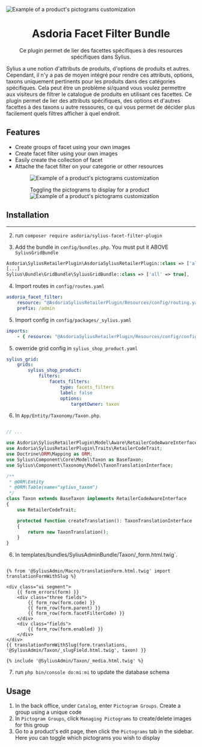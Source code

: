 <p align="center">
</p>

![Example of a product's pictograms customization](doc/asdoria.jpg)

<h1 align="center">Asdoria Facet Filter Bundle</h1>

<p align="center">Ce plugin permet de lier des facettes spécifiques à des resources spécifiques dans Sylius.

Sylius a une notion d'attributs de produits, d'options de produits et autres. Cependant, il n'y a pas de moyen intégré pour rendre ces attributs, options, taxons uniquement pertinents pour les produits dans des catégories spécifiques. Cela peut être un problème si/quand vous voulez permettre aux visiteurs de filtrer le catalogue de produits en utilisant ces facettes. Ce plugin permet de lier des attributs spécifiques, des options et d'autres facettes à des taxons u autre ressoures, ce qui vous permet de décider plus facilement quels filtres afficher à quel endroit.
</p>

## Features

+ Create groups of facet using your own images
+ Create facet filter using your own images
+ Easily create the collection of facet 
+ Attache the facet filter on your categorie or other resources

<div style="max-width: 75%; height: auto; margin: auto">

![Example of a product's pictograms customization](doc/product.jpg)

</div>


<div style="max-width: 75%; height: auto; margin: auto">

Toggling the pictograms to display for a product
![Example of a product's pictograms customization](doc/product.gif)

</div>





## Installation

---
2. run `composer require asdoria/sylius-facet-filter-plugin`


3. Add the bundle in `config/bundles.php`. You must put it ABOVE `SyliusGridBundle`

```PHP
Asdoria\SyliusRetailerPlugin\AsdoriaSyliusRetailerPlugin::class => ['all' => true],
[...]
Sylius\Bundle\GridBundle\SyliusGridBundle::class => ['all' => true],
```

4. Import routes in `config/routes.yaml`

```yaml
asdoria_facet_filter:
    resource: "@AsdoriaSyliusRetailerPlugin/Resources/config/routing.yaml"
    prefix: /admin
```

5. Import config in `config/packages/_sylius.yaml`
```yaml
imports:
    - { resource: "@AsdoriaSyliusRetailerPlugin/Resources/config/config.yaml"}
```
5. owerride grid config in `sylius_shop_product.yaml`
```yaml
sylius_grid:
    grids:
        sylius_shop_product:
            filters:
                facets_filters:
                    type: facets_filters
                    label: false
                    options:
                        targetOwner: taxon
```
6. In `App/Entity/Taxonomy/Taxon.php`.

```PHP

// ...

use Asdoria\SyliusRetailerPlugin\Model\Aware\RetailerCodeAwareInterface;
use Asdoria\SyliusRetailerPlugin\Traits\RetailerCodeTrait;
use Doctrine\ORM\Mapping as ORM;
use Sylius\Component\Core\Model\Taxon as BaseTaxon;
use Sylius\Component\Taxonomy\Model\TaxonTranslationInterface;

/**
 * @ORM\Entity
 * @ORM\Table(name="sylius_taxon")
 */
class Taxon extends BaseTaxon implements RetailerCodeAwareInterface
{
    use RetailerCodeTrait;

    protected function createTranslation(): TaxonTranslationInterface
    {
        return new TaxonTranslation();
    }
}
```
6. In templates/bundles/SyliusAdminBundle/Taxon/_form.html.twig`.

```twig

{% from '@SyliusAdmin/Macro/translationForm.html.twig' import translationFormWithSlug %}

<div class="ui segment">
    {{ form_errors(form) }}
    <div class="three fields">
        {{ form_row(form.code) }}
        {{ form_row(form.parent) }}
        {{ form_row(form.facetFilterCode) }}
    </div>
    <div class="fields">
        {{ form_row(form.enabled) }}
    </div>
</div>
{{ translationFormWithSlug(form.translations, '@SyliusAdmin/Taxon/_slugField.html.twig', taxon) }}

{% include '@SyliusAdmin/Taxon/_media.html.twig' %}

```
7. run `php bin/console do:mi:mi` to update the database schema

## Usage

1. In the back office, under `Catalog`, enter `Pictogram Groups`. Create a group using a unique code
2. In `Pictogram Groups`, click `Managing Pictograms` to create/delete images for this group
3. Go to a product's edit page, then click the `Pictograms` tab in the sidebar. Here you can toggle which pictograms you wish to display



